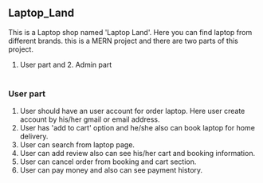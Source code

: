 ## Laptop_Land
This is a Laptop shop named 'Laptop Land'. Here you can find laptop from different brands. this is a MERN project and there are two parts of this project. <br>
1. User part and 2. Admin part <br> <br>

### User part
1. User should have an user account for order laptop. Here user create account by his/her gmail or email address. <br>
2. User has 'add to cart' option and he/she also can book laptop for home delivery. <br>
3. User can search from laptop page. <br>
4. User can add review also can see his/her cart and booking information. <br>
5. User can cancel order from booking and cart section. <br>
6.  User can pay money and also can see payment history. <br>
